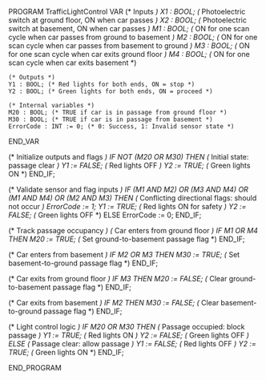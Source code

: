 PROGRAM TrafficLightControl
VAR
    (* Inputs *)
    X1 : BOOL; (* Photoelectric switch at ground floor, ON when car passes *)
    X2 : BOOL; (* Photoelectric switch at basement, ON when car passes *)
    M1 : BOOL; (* ON for one scan cycle when car passes from ground to basement *)
    M2 : BOOL; (* ON for one scan cycle when car passes from basement to ground *)
    M3 : BOOL; (* ON for one scan cycle when car exits ground floor *)
    M4 : BOOL; (* ON for one scan cycle when car exits basement *)
    
    (* Outputs *)
    Y1 : BOOL; (* Red lights for both ends, ON = stop *)
    Y2 : BOOL; (* Green lights for both ends, ON = proceed *)
    
    (* Internal variables *)
    M20 : BOOL; (* TRUE if car is in passage from ground floor *)
    M30 : BOOL; (* TRUE if car is in passage from basement *)
    ErrorCode : INT := 0; (* 0: Success, 1: Invalid sensor state *)
END_VAR

(* Initialize outputs and flags *)
IF NOT (M20 OR M30) THEN
    (* Initial state: passage clear *)
    Y1 := FALSE; (* Red lights OFF *)
    Y2 := TRUE;  (* Green lights ON *)
END_IF;

(* Validate sensor and flag inputs *)
IF (M1 AND M2) OR (M3 AND M4) OR (M1 AND M4) OR (M2 AND M3) THEN
    (* Conflicting directional flags: should not occur *)
    ErrorCode := 1;
    Y1 := TRUE;  (* Red lights ON for safety *)
    Y2 := FALSE; (* Green lights OFF *)
ELSE
    ErrorCode := 0;
END_IF;

(* Track passage occupancy *)
(* Car enters from ground floor *)
IF M1 OR M4 THEN
    M20 := TRUE; (* Set ground-to-basement passage flag *)
END_IF;

(* Car enters from basement *)
IF M2 OR M3 THEN
    M30 := TRUE; (* Set basement-to-ground passage flag *)
END_IF;

(* Car exits from ground floor *)
IF M3 THEN
    M20 := FALSE; (* Clear ground-to-basement passage flag *)
END_IF;

(* Car exits from basement *)
IF M2 THEN
    M30 := FALSE; (* Clear basement-to-ground passage flag *)
END_IF;

(* Light control logic *)
IF M20 OR M30 THEN
    (* Passage occupied: block passage *)
    Y1 := TRUE;  (* Red lights ON *)
    Y2 := FALSE; (* Green lights OFF *)
ELSE
    (* Passage clear: allow passage *)
    Y1 := FALSE; (* Red lights OFF *)
    Y2 := TRUE;  (* Green lights ON *)
END_IF;

END_PROGRAM

